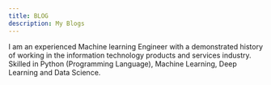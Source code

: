 ```yaml
---
title: BLOG
description: My Blogs
---
```


I am an experienced Machine learning Engineer with a demonstrated history of working in the information technology products and services industry. Skilled in Python (Programming Language), Machine Learning, Deep Learning and Data Science.

<!-- 
This is my about page. :wave:

Lorem ipsum dolor sit amet, :smile: consectetur adipisicing elit. Voluptates aut, tenetur distinctio voluptatibus ab. Nihil id dignissimos unde, tenetur iusto facilis suscipit corporis, ipsam necessitatibus, eaque iste deleniti consequuntur reprehenderit? :earth_africa: -->
